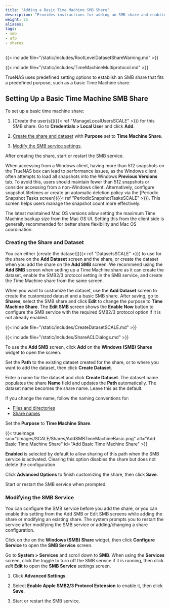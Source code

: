 ```yaml
---
title: "Adding a Basic Time Machine SMB Share"
description: "Provides instructions for adding an SMB share and enabling basic Time Machine."
weight: 25
aliases:
tags:
- smb
- afp
- shares
---
```



{{< include file="/static/includes/RootLevelDatasetShareWarning.md" >}}

{{< include file="/static/includes/TimeMachineMultiprotocol.md" >}}

TrueNAS uses predefined setting options to establish an SMB share that fits a predefined purpose, such as a basic Time Machine share.

## Setting Up a Basic Time Machine SMB Share


To set up a basic time machine share:

1. [Create the user(s)]({{< ref "ManageLocalUsersSCALE" >}}) for this SMB share.
   Go to **Credentials > Local User** and click **Add**.

2. [Create the share and dataset](#creating-the-share-and-dataset) with **Purpose** set to **Time Machine Share**.

3. [Modify the SMB service settings](#modifying-the-smb-service).

After creating the share, start or restart the SMB service.

When accessing from a Windows client, having more than 512 snapshots on the TrueNAS box can lead to performance issues, as the Windows client often attempts to load all snapshots into the Windows **Previous Versions** tab.
To avoid this, users should maintain fewer than 512 snapshots or consider accessing from a non-Windows client.
Alternatively, configure snapshot lifetimes or create an automatic deletion policy via the [Periodic Snapshot Tasks screen]({{< ref "PeriodicSnapshotTasksSCALE" >}}). This screen helps users manage the snapshot count more effectively.

The latest maintained Mac OS versions allow setting the maximum Time Machine backup size from the Mac OS UI.
Setting this from the client side is generally recommended for better share flexibility and Mac OS coordination.

### Creating the Share and Dataset

You can either [create the dataset]({{< ref "DatasetsSCALE" >}}) to use for the share on the **Add Dataset** screen and the share, or create the dataset when you add the share on the **Add SMB** screen.
We recommend using the **Add SMB** screen when setting up a Time Machine share as it can create the dataset, enable the SMB2/3 protocol setting in the SMB service, and create the Time Machine share from the same screen.

When you want to customize the dataset, use the **Add Dataset** screen to create the customized dataset and a basic SMB share.
After saving, go to **Shares**, select the SMB share and click **Edit** to change the purpose to **Time Machine Share**.
The **Edit SMB** screen shows the **Enable Now** button to configure the SMB service with the required SMB2/3 protocol option if it is not already enabled.

{{< include file="/static/includes/CreateDatasetSCALE.md" >}}

{{< include file="/static/includes/ShareACLDialogs.md" >}}

To use the **Add SMB** screen, click **Add** on the **Windows (SMB) Shares** widget to open the screen.

Set the **Path** to the existing dataset created for the share, or to where you want to add the dataset, then click **Create Dataset**.

Enter a name for the dataset and click **Create Dataset**.
The dataset name populates the share **Name** field and updates the **Path** automatically.
The dataset name becomes the share name.
Leave this as the default.

If you change the name, follow the naming conventions for:
* [Files and directories](https://learn.microsoft.com/en-us/windows/win32/fileio/naming-a-file#naming-conventions)
* [Share names](https://learn.microsoft.com/en-us/openspecs/windows_protocols/ms-fscc/dc9978d7-6299-4c5a-a22d-a039cdc716ea)

Set the **Purpose** to **Time Machine Share**.

{{< trueimage src="/images/SCALE/Shares/AddSMBTimeMachineBasic.png" alt="Add Basic Time Machine Share" id="Add Basic Time Machine Share" >}}

**Enabled** is selected by default to allow sharing of this path when the SMB service is activated.
Clearing this option disables the share but does not delete the configuration.

Click **Advanced Options** to finish customizing the share, then click **Save**.

Start or restart the SMB service when prompted.

### Modifying the SMB Service

You can configure the SMB service before you add the share, or you can enable this setting from the Add SMB or Edit SMB screens while adding the share or modifying an existing share. The system prompts you to restart the service after modifying the SMB service or adding/changing a share configuration.

Click on the <i class="fa fa-ellipsis-v" aria-hidden="true" title="Options"></i> on the **Windows (SMB) Share** widget, then click **Configure Service** to open the **SMB Service** screen.

Go to **System > Services** and scroll down to **SMB**.
When using the **Services** screen, click the toggle to turn off the SMB service if it is running, then click <i class="material-icons" aria-hidden="true" title="Configure">edit</i> **Edit** to open the **SMB Service** settings screen.

1. Click **Advanced Settings**.

2. Select **Enable Apple SMB2/3 Protocol Extension** to enable it, then click **Save**.

3. Start or restart the SMB service.
